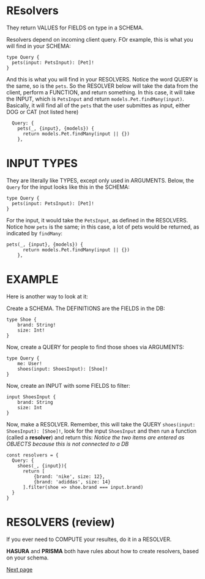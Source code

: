# REsolvers

They return VALUES for FIELDS on type in a SCHEMA.

Resolvers depend on incoming client query. FOr example, this is what you will find in your SCHEMA:
```
type Query {
  pets(input: PetsInput): [Pet]!
}
```

And this is what you will find in your RESOLVERS. Notice the word QUERY is the same, so is the `pets`. So the RESOLVER below will take the data from the client, perform a FUNCTION, and return something.
In this case, it will take the INPUT, which is `PetsInput` and return `models.Pet.findMany(input)`. Basically, it will find all of the `pets` that the user submittes as input, either DOG or CAT (not listed here)

```
  Query: {
    pets(_, {input}, {models}) {
      return models.Pet.findMany(input || {})
    },
```

# INPUT TYPES

They are literally like TYPES, except only used in ARGUMENTS.
Below, the `Query` for the input looks like this in the SCHEMA:

```
type Query {
  pets(input: PetsInput): [Pet]!
}
```

For the input, it would take the `PetsInput`, as defined in the RESOLVERS. Notice how `pets` is the same; in this case, a lot of pets would be returned, as indicated by `findMany`:
```
pets(_, {input}, {models}) {
      return models.Pet.findMany(input || {})
    },
```


# EXAMPLE

Here is another way to look at it:

Create a SCHEMA. The DEFINITIONS are the FIELDS in the DB:
```
type Shoe {
    brand: String!
    size: Int!
}
```

Now, create a QUERY for people to find those shoes via ARGUMENTS:
```
type Query {
    me: User!
    shoes(input: ShoesInput): [Shoe]!
}
```
Now, create an INPUT with some FIELDS to filter:
```
input ShoesInput {
    brand: String
    size: Int
}
```

Now, make a RESOLVER. Remember, this will take the QUERY `shoes(input: ShoesInput): [Shoe]!`, look for the input `ShoesInput` and then run a function (called a **resolver**) and return this: *Notice the two items are entered as OBJECTS because this is not connected to a DB*
```
const resolvers = {
  Query: {
    shoes(_, {input}){
      return [
          {brand: 'nike', size: 12},
          {brand: 'adiddas', size: 14}
      ].filter(shoe => shoe.brand === input.brand)
  }
}
```


# RESOLVERS (review)

If you ever need to COMPUTE your resultes, do it in a RESOLVER.

**HASURA** and **PRISMA** both have rules about how to create resolvers, based on your schema.




[Next page](file:///Users/lukelogan/Local%20Sites/learning/node/SS-graphql/notes/SSGQL8.md)
